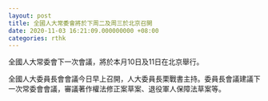 ```yaml
---
layout: post
title: 全國人大常委會將於下周二及周三於北京召開
date: 2020-11-03 16:21:09.000000000 +08:00
categories: rthk
---
```


全國人大常委會下一次會議，將於本月10日及11日在北京舉行。

全國人大委員長會會議今日早上召開，人大委員長栗戰書主持。委員長會議建議下一次常委會會議，審議著作權法修正案草案、退役軍人保障法草案等。
